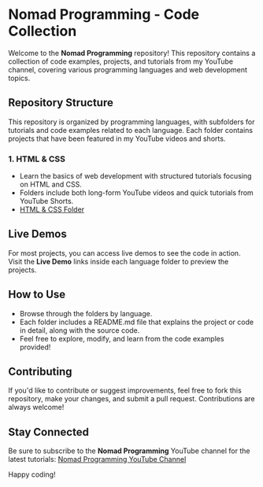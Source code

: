 # Nomad Programming - Code Collection

Welcome to the **Nomad Programming** repository! This repository contains a collection of code examples, projects, and tutorials from my YouTube channel, covering various programming languages and web development topics.

## Repository Structure

This repository is organized by programming languages, with subfolders for tutorials and code examples related to each language. Each folder contains projects that have been featured in my YouTube videos and shorts.

### 1. HTML & CSS
- Learn the basics of web development with structured tutorials focusing on HTML and CSS.
- Folders include both long-form YouTube videos and quick tutorials from YouTube Shorts.
- [HTML & CSS Folder](./HTML-CSS/)


## Live Demos

For most projects, you can access live demos to see the code in action. Visit the **Live Demo** links inside each language folder to preview the projects.

## How to Use

- Browse through the folders by language.
- Each folder includes a README.md file that explains the project or code in detail, along with the source code.
- Feel free to explore, modify, and learn from the code examples provided!

## Contributing

If you'd like to contribute or suggest improvements, feel free to fork this repository, make your changes, and submit a pull request. Contributions are always welcome!

## Stay Connected

Be sure to subscribe to the **Nomad Programming** YouTube channel for the latest tutorials:
[Nomad Programming YouTube Channel](https://www.youtube.com/channel/UCvTGrL_E16FONDf5ePgODLw)

Happy coding!
